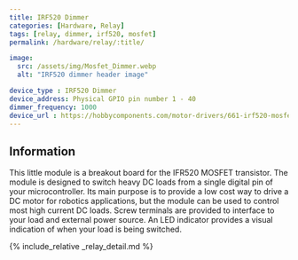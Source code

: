 ```yaml
---
title: IRF520 Dimmer
categories: [Hardware, Relay]
tags: [relay, dimmer, irf520, mosfet]
permalink: /hardware/relay/:title/

image:
  src: /assets/img/Mosfet_Dimmer.webp
  alt: "IRF520 dimmer header image"

device_type : IRF520 Dimmer
device_address: Physical GPIO pin number 1 - 40
dimmer_frequency: 1000
device_url : https://hobbycomponents.com/motor-drivers/661-irf520-mosfet-driver-module
---
```


## Information
This little module is a breakout board for the IFR520 MOSFET transistor. The module is designed to switch heavy DC loads from a single digital pin of your microcontroller. Its main purpose is to provide a low cost way to drive a DC motor for robotics applications, but the module can be used to control most high current DC loads. Screw terminals are provided to interface to your load and external power source. An LED indicator provides a visual indication of when your load is being switched.

{% include_relative _relay_detail.md %}